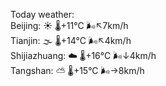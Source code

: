 Today weather:  
Beijing: ☀️   🌡️+11°C 🌬️↖7km/h  
Tianjin: 🌫  🌡️+14°C 🌬️↖4km/h  
Shijiazhuang: ☁️   🌡️+16°C 🌬️↓4km/h  
Tangshan: ⛅️  🌡️+15°C 🌬️→8km/h  
